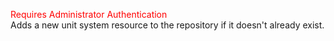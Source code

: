 <span style="color:red">Requires Administrator Authentication</span>  
Adds a new unit system resource to the repository if it doesn't already exist.